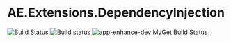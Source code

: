 # AE.Extensions.DependencyInjection
[![Build Status](https://travis-ci.org/app-enhance/ae-di.svg?branch=master)](https://travis-ci.org/app-enhance/ae-di)
[![Build status](https://ci.appveyor.com/api/projects/status/s5ej8f3uechsx3gs/branch/master?svg=true)](https://ci.appveyor.com/project/Ermesx/ae-di/branch/master)
[![app-enhance-dev MyGet Build Status](https://www.myget.org/BuildSource/Badge/app-enhance-dev?identifier=891bb83e-b009-4793-b622-495a6eab6afc)](https://www.myget.org/gallery/app-enhance-dev)